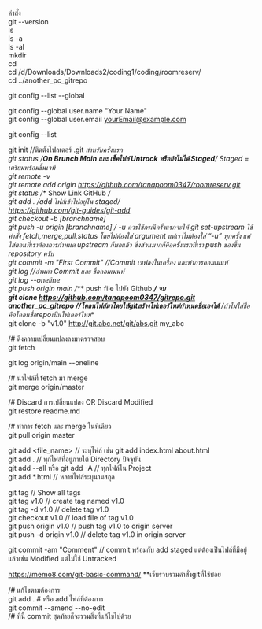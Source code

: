 คำสั่ง  
git --version  
ls  
ls -a  
ls -al  
mkdir  
cd  
cd /d/Downloads/Downloads2/coding1/coding/roomreserv/  
cd ../another_pc_gitrepo  
  
git config --list --global  
  
git config --global user.name "Your Name"  
git config --global user.email yourEmail@example.com  
  
git config --list  
  
git init //ติดตั้งโฟลเดอร์ .git *สำหรับครั้งแรก  
git status /**On Brunch Main และ เช็คไฟล์ Untrack หรือยังไม่ได้ Staged**/ Staged = เตรียมพร้อมขึ้นเวที  
git remote -v  
git remote add origin https://github.com/tanapoom0347/roomreserv.git <!-- add remote ของ GitHub !-->  
git status /** Show Link GitHub **/  
git add . /*add ไฟล์เข้าไปอยู่ใน staged*/  
https://github.com/git-guides/git-add  
git checkout -b [branchname]  
git push -u origin [branchname]  /* -u ควรใช้กรณีครั้งแรกจะให้ git set-upstream ใช้คำสั่ง fetch,merge,pull,status โดยไม่ต้องใส่ argument แต่เราไม่ต้องใส่ “-u” ทุกครั้ง แค่ใส่ตอนที่เราต้องการกำหนด upstream ก็พอแล้ว ซึ่งส่วนมากก็คือครั้งแรกที่เรา push ของขึ้น repository ครับ  
git commit -m "First Commit" //Commit เซฟลงในเครื่อง และทำการคอมเมนท์  
git log //อ่านค่า Commit และ ชื่อคอมเมนท์  
git log --oneline  
git push origin main /*** push file ไปยัง Github ***/ จบ  
git clone https://github.com/tanapoom0347/gitrepo.git another_pc_gitrepo //โคลนไฟล์มาโดยให้gitสร้างโฟเดอร์ใหม่กำหนดชื่อเองได้** /ถ้าไม่ใส่ชื่อคือโคลนชื่อrepoเป็นโฟเดอร์ใหม่**  
git clone -b "v1.0" http://git.abc.net/git/abs.git my_abc  
  
/# ดึงความเปลี่ยนแปลงลงมาตรวจสอบ  
git fetch  
  
git log origin/main --oneline  
  
/# นำไฟล์ที่ fetch มา merge  
git merge origin/master  
  
/# Discard การเปลี่ยนแปลง OR Discard Modified  
git restore readme.md  
  
/# ทำการ fetch และ merge ในทีเดียว  
git pull origin master  
  
git add <file_name> // ระบุไฟล์ เช่น git add index.html about.html  
git add . // ทุกไฟล์ที่อยู่ภายใต้ Directory ปัจจุบัน  
git add --all หรือ git add -A // ทุกไฟล์ใน Project  
git add *.html // หลายไฟล์ระบุนามสกุล  
  
git tag				// Show all tags  
git tag v1.0			// create tag named v1.0  
git tag -d v1.0			// delete tag v1.0  
git checkout v1.0		// load file of tag v1.0  
git push origin v1.0		// push tag v1.0 to origin server  
git push -d origin v1.0		// delete tag v1.0 in origin server  
  
git commit -am "Comment" // commit พร้อมกับ add staged แต่ต้องเป็นไฟล์ที่มีอยู่แล้วเช่น Modified แต่ไม่ใช่ Untracked  
  
https://memo8.com/git-basic-command/        **เว็บรวบรวมคำสั่งgitที่ใช้บ่อย  
  
/# แก้ไขตามต้องการ  
git add . # หรือ add ไฟล์ที่ต้องการ  
git commit --amend --no-edit  
/# ทีนี้ commit สุดท้ายก็จะรวมสิ่งที่แก้ไขไปด้วย  
